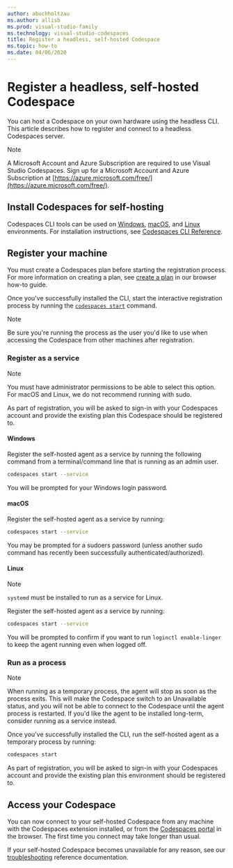 ```yaml
---
author: abuchholtzau
ms.author: allisb
ms.prod: visual-studio-family
ms.technology: visual-studio-codespaces
title: Register a headless, self-hosted Codespace
ms.topic: how-to
ms.date: 04/06/2020
---
```


# Register a headless, self-hosted Codespace

You can host a Codespace on your own hardware using the headless CLI. This article describes how to register and connect to a headless Codespaces server.

> [!NOTE]
> A Microsoft Account and Azure Subscription are required to use Visual Studio Codespaces. Sign up for a Microsoft Account and Azure Subscription at [https://azure.microsoft.com/free/](https://azure.microsoft.com/free/).

## Install Codespaces for self-hosting

Codespaces CLI tools can be used on [Windows](~/reference/vsonline-cli.md#windows), [macOS](~/reference/vsonline-cli.md#macos), and [Linux](~/reference/vsonline-cli.md#linux) environments. For installation instructions, see [Codespaces CLI Reference](~/reference/vsonline-cli.md#installation).

## Register your machine

You must create a Codespaces plan before starting the registration process. For more information on creating a plan, see [create a plan](browser.md#create-a-plan) in our browser how-to guide.

Once you've successfully installed the CLI, start the interactive registration process by running the [`codespaces start`](~/reference/vsonline-cli.md#start-codespaces) command.

> [!NOTE]
> Be sure you're running the process as the user you'd like to use when accessing the Codespace from other machines after registration.

### Register as a service

> [!NOTE]
> You must have administrator permissions to be able to select this option. For macOS and Linux, we do not recommend running with sudo.

As part of registration, you will be asked to sign-in with your Codespaces account and provide the existing plan this Codespace should be registered to.

#### Windows

Register the self-hosted agent as a service by running the following command from a terminal/command line that is running as an admin user.

```bash
codespaces start --service
```

You will be prompted for your Windows login password.

#### macOS

Register the self-hosted agent as a service by running:

```bash
codespaces start --service
```

You may be prompted for a sudoers password (unless another sudo command has recently been successfully authenticated/authorized).

#### Linux

>[!NOTE]
> `systemd` must be installed to run as a service for Linux.

Register the self-hosted agent as a service by running:

```bash
codespaces start --service
```

You will be prompted to confirm if you want to run `loginctl enable-linger` to keep the agent running even when logged off.

### Run as a process

> [!NOTE]
> When running as a temporary process, the agent will stop as soon as the process exits. This will make the Codespace switch to an Unavailable status,  and you will not be able to connect to the Codespace until the agent process is restarted. If you'd like the agent to be installed long-term, consider running as a service instead.

Once you've successfully installed the CLI, run the self-hosted agent as a temporary process by running:

```bash
codespaces start
```

As part of registration, you will be asked to sign-in with your Codespaces account and provide the existing plan this environment should be registered to.

## Access your Codespace

You can now connect to your self-hosted Codespace from any machine with the Codespaces extension installed, or from the [Codespaces portal](https://online.visualstudio.com/environments) in the browser. The first time you connect may take longer than usual.

If your self-hosted Codespace becomes unavailable for any reason, see our [troubleshooting](~/resources/troubleshooting.md#self-hosted-environments) reference documentation.
